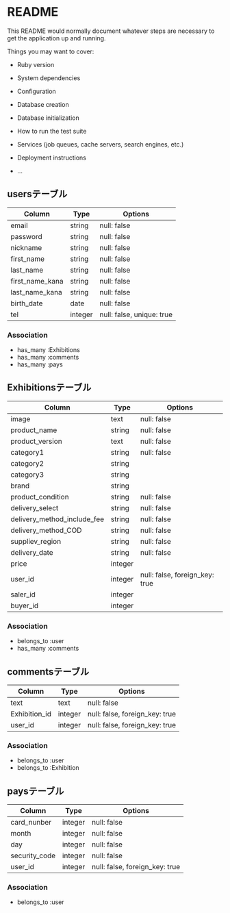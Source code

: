 # README

This README would normally document whatever steps are necessary to get the
application up and running.

Things you may want to cover:

* Ruby version

* System dependencies

* Configuration

* Database creation

* Database initialization

* How to run the test suite

* Services (job queues, cache servers, search engines, etc.)

* Deployment instructions

* ...


## usersテーブル
|Column|Type|Options|
|------|----|-------|
|email|string|null: false|
|password|string|null: false|
|nickname|string|null: false|
|first_name|string|null: false|
|last_name|string|null: false|
|first_name_kana|string|null: false|
|last_name_kana|string|null: false|
|birth_date|date|null: false|
|tel|integer|null: false, unique: true|
### Association
- has_many :Exhibitions
- has_many :comments
- has_many :pays


## Exhibitionsテーブル 
|Column|Type|Options|
|------|----|-------|
|image|text|null: false|
|product_name|string|null: false|
|product_version|text|null: false|
|category1|string|null: false|
|category2|string||
|category3|string||
|brand|string||
|product_condition|string|null: false|
|delivery_select|string|null: false|
|delivery_method_include_fee|string|null: false|
|delivery_method_COD|string|null: false|
|suppliev_region|string|null: false|
|delivery_date|string|null: false|
|price|integer||
|user_id|integer|null: false, foreign_key: true|
|saler_id|integer||
|buyer_id|integer||
### Association
- belongs_to :user
- has_many :comments


## commentsテーブル
|Column|Type|Options|
|------|----|-------|
|text|text|null: false|
|Exhibition_id|integer|null: false, foreign_key: true|
|user_id|integer|null: false, foreign_key: true|
### Association
- belongs_to :user
- belongs_to :Exhibition


## paysテーブル
|Column|Type|Options|
|------|----|-------|
|card_nunber|integer|null: false|
|month|integer|null: false|
|day|integer|null: false|
|security_code|integer|null: false|
|user_id|integer|null: false, foreign_key: true|
### Association
- belongs_to :user






